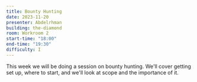 ```yaml
---
title: Bounty Hunting
date: 2023-11-20
presenter: Abdelrhman
building: the-diamond
room: Workroom 2
start-time: "18:00"
end-time: "19:30"
difficulty: I
---
```

This week we will be doing a session on bounty hunting. We'll cover getting set up, where to start, and we'll look at scope and the importance of it.
